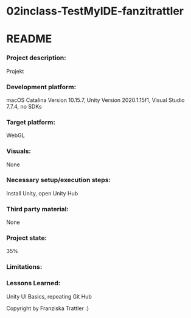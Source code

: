 # 02inclass-TestMyIDE-fanzitrattler
# README

### Project description: 
Projekt

### Development platform: 
macOS Catalina Version 10.15.7, Unity Version 2020.1.15f1, Visual Studio 7.7.4, no SDKs

### Target platform: 
WebGL

### Visuals: 
None

### Necessary setup/execution steps: 
Install Unity, open Unity Hub

### Third party material: 
None

### Project state: 
35%

### Limitations: 

### Lessons Learned: 

Unity UI Basics, repeating Git Hub 

Copyright by Franziska Trattler :)